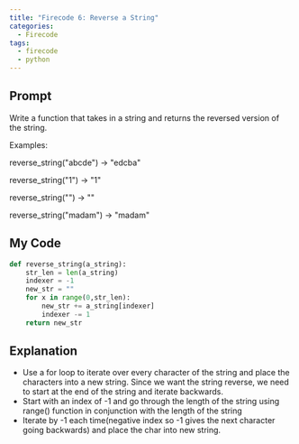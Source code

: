 ```yaml
---
title: "Firecode 6: Reverse a String"
categories:
  - Firecode
tags:
  - firecode
  - python
---
```


## Prompt

Write a function that takes in a string and returns the reversed version of the string.

Examples:

reverse_string("abcde") -> "edcba"

reverse_string("1") -> "1"

reverse_string("") -> ""

reverse_string("madam") -> "madam"

## My Code

```python
def reverse_string(a_string):
    str_len = len(a_string)
    indexer = -1
    new_str = ""
    for x in range(0,str_len):
        new_str += a_string[indexer]
        indexer -= 1
    return new_str
```

## Explanation

* Use a for loop to iterate over every character of the string and place the characters into a new string.  Since we want the string reverse, we need to start at the end of the string and iterate backwards.
* Start with an index of -1 and go through the length of the string using range() function in conjunction with the length of the string
* Iterate by -1 each time(negative index so -1 gives the next character going backwards) and place the char into new string.
